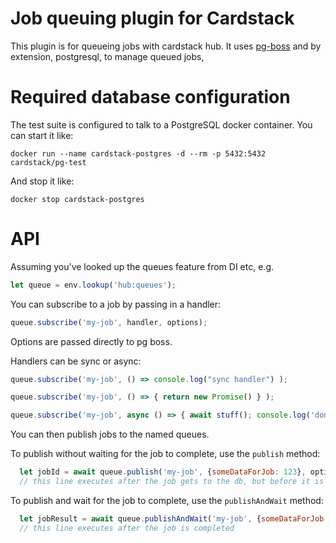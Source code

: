 # Job queuing plugin for Cardstack

This plugin is for queueing jobs with cardstack hub. It uses [pg-boss](https://github.com/timgit/pg-boss) and
by extension, postgresql, to manage queued jobs,

# Required database configuration

The test suite is configured to talk to a PostgreSQL docker container. You can start it like:

    docker run --name cardstack-postgres -d --rm -p 5432:5432 cardstack/pg-test

And stop it like:

    docker stop cardstack-postgres


# API

Assuming you've looked up the queues feature from DI etc, e.g.

```js
let queue = env.lookup('hub:queues');
```

You can subscribe to a job by passing in a handler:

```js
queue.subscribe('my-job', handler, options);
```

Options are passed directly to pg boss.

Handlers can be sync or async:

```js
queue.subscribe('my-job', () => console.log("sync handler") );

queue.subscribe('my-job', () => { return new Promise() } );

queue.subscribe('my-job', async () => { await stuff(); console.log('done') });
```

You can then publish jobs to the named queues.

To publish without waiting for the job to complete, use the `publish` method:

```js
  let jobId = await queue.publish('my-job', {someDataForJob: 123}, options);
  // this line executes after the job gets to the db, but before it is executed
```
To publish and wait for the job to complete, use the `publishAndWait` method:

```js
  let jobResult = await queue.publishAndWait('my-job', {someDataForJob: 123}, options);
  // this line executes after the job is completed
```
